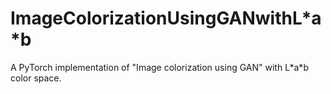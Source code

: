 # ImageColorizationUsingGANwithL\*a\*b

A PyTorch implementation of "Image colorization using GAN" with L\*a\*b color space.
